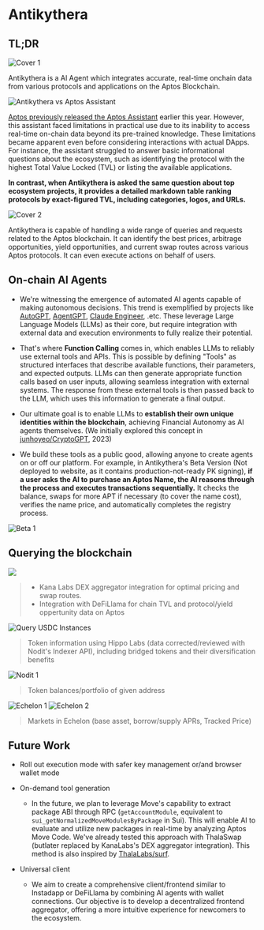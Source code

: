 # Antikythera

## TL;DR

![Cover 1](https://github.com/0xinevitable/antikythera/raw/main/.github/assets/cover-1.png)

Antikythera is a AI Agent which integrates accurate, real-time onchain data from various protocols and applications on the Aptos Blockchain.

![Antikythera vs Aptos Assistant](https://github.com/0xinevitable/antikythera/raw/main/.github/assets/vs-aptos-assistant.jpg?v=3)

[Aptos previously released the Aptos Assistant](https://x.com/Aptos/status/1745869626117079340) earlier this year. However, this assistant faced limitations in practical use due to its inability to access real-time on-chain data beyond its pre-trained knowledge. These limitations became apparent even before considering interactions with actual DApps. For instance, the assistant struggled to answer basic informational questions about the ecosystem, such as identifying the protocol with the highest Total Value Locked (TVL) or listing the available applications.

**In contrast, when Antikythera is asked the same question about top ecosystem projects, it provides a detailed markdown table ranking protocols by exact-figured TVL, including categories, logos, and URLs.**

![Cover 2](https://github.com/0xinevitable/antikythera/raw/main/.github/assets/cover-2.png)

Antikythera is capable of handling a wide range of queries and requests related to the Aptos blockchain. It can identify the best prices, arbitrage opportunities, yield opportunities, and current swap routes across various Aptos protocols. It can even execute actions on behalf of users.

## On-chain AI Agents

- We're witnessing the emergence of automated AI agents capable of making autonomous decisions. This trend is exemplified by projects like [AutoGPT](https://github.com/Significant-Gravitas/AutoGPT), [AgentGPT](https://github.com/reworkd/AgentGPT), [Claude Engineer](https://github.com/Doriandarko/claude-engineer), .etc. These leverage Large Language Models (LLMs) as their core, but require integration with external data and execution environments to fully realize their potential.

- That's where **Function Calling** comes in, which enables LLMs to reliably use external tools and APIs. This is possible by defining "Tools" as structured interfaces that describe available functions, their parameters, and expected outputs. LLMs can then generate appropriate function calls based on user inputs, allowing seamless integration with external systems. The response from these external tools is then passed back to the LLM, which uses this information to generate a final output.

- Our ultimate goal is to enable LLMs to **establish their own unique identities within the blockchain**, achieving Financial Autonomy as AI agents themselves. (We initially explored this concept in [junhoyeo/CryptoGPT](https://github.com/junhoyeo/CryptoGPT), 2023)

- We build these tools as a public good, allowing anyone to create agents on or off our platform. For example, in Antikythera's Beta Version (Not deployed to website, as it contains production-not-ready PK signing), **if a user asks the AI to purchase an Aptos Name, the AI reasons through the process and executes transactions sequentially.** It checks the balance, swaps for more APT if necessary (to cover the name cost), verifies the name price, and automatically completes the registry process.

![Beta 1](https://github.com/0xinevitable/antikythera/raw/main/.github/assets/beta-1.jpg?v=2)

## Querying the blockchain

![](https://www.youtube.com/watch?v=v8GP_REJM4w)

> - Kana Labs DEX aggregator integration for optimal pricing and swap routes.
> - Integration with DeFiLlama for chain TVL and protocol/yield oppertunity data on Aptos

![Query USDC Instances](https://github.com/0xinevitable/antikythera/raw/main/.github/assets/usdc-instances.png)

> Token information using Hippo Labs (data corrected/reviewed with Nodit's Indexer API), including bridged tokens and their diversification benefits

![Nodit 1](https://github.com/0xinevitable/antikythera/raw/main/.github/assets/nodit-1.jpg)

> Token balances/portfolio of given address

![Echelon 1](https://github.com/0xinevitable/antikythera/raw/main/.github/assets/echelon-1.jpg?v=2)
![Echelon 2](https://github.com/0xinevitable/antikythera/raw/main/.github/assets/echelon-2.jpg?v=2)

> Markets in Echelon (base asset, borrow/supply APRs, Tracked Price)

## Future Work

- Roll out execution mode with safer key management or/and browser wallet mode

- On-demand tool generation

  - In the future, we plan to leverage Move's capability to extract package ABI through RPC (`getAccountModule`, equivalent to `sui_getNormalizedMoveModulesByPackage` in Sui). This will enable AI to evaluate and utilize new packages in real-time by analyzing Aptos Move Code. We've already tested this approach with ThalaSwap (butlater replaced by KanaLabs's DEX aggregator integration). This method is also inspired by [ThalaLabs/surf](https://github.com/ThalaLabs/surf).

- Universal client
  - We aim to create a comprehensive client/frontend similar to Instadapp or DeFiLlama by combining AI agents with wallet connections. Our objective is to develop a decentralized frontend aggregator, offering a more intuitive experience for newcomers to the ecosystem.
